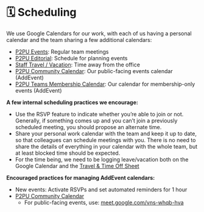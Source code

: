 # 🗓️  Scheduling

We use Google Calendars for our work, with each of us having a personal calendar and the team sharing a few additional calendars:

* [P2PU Events](https://calendar.google.com/calendar/ical/p2pu.org\_47c0loete7js50kbc38skgbhl0%40group.calendar.google.com/public/basic.ics): Regular team meetings
* [P2PU Editorial](https://calendar.google.com/calendar/b/1?cid=cDJwdS5vcmdfZGk0dDc1cWd1dWxkdGVsMDZjZWlycTlwZXNAZ3JvdXAuY2FsZW5kYXIuZ29vZ2xlLmNvbQ): Schedule for planning events
* [Staff Travel / Vacation](https://calendar.google.com/calendar/embed?src=p2pu.org\_7u0rfb1q3n6thnu8ulk78sp8ns%40group.calendar.google.com\&ctz=America%2FNew\_York): Time away from the office
* [P2PU Community Calendar](https://www.addevent.com/calendar/Bn389115): Our public-facing events calendar (AddEvent)&#x20;
* [P2PU Teams Membership Calendar](https://www.addevent.com/calendars/DN392766/all-events/upcoming): Our calendar for membership-only events (AddEvent)

**A few internal scheduling practices we encourage:**

* Use the RSVP feature to indicate whether you’re able to join or not. Generally, if something comes up and you can’t join a previously scheduled meeting, you should propose an alternate time.
* Share your personal work calendar with the team and keep it up to date, so that colleagues can schedule meetings with you. There is no need to share the details of everything in your calendar with the whole team, but at least blocked time should be expected.
* For the time being, we need to be logging leave/vacation both on the Google Calendar and the [Travel & Time Off Sheet](https://docs.google.com/spreadsheets/d/1h31oT-FJ9Rv76HU4u1I303oPm1xp9erDcwy15BWQjSg/edit#gid=0)

**Encouraged practices for managing AddEvent calendars:**

* New events: Activate RSVPs and set automated reminders for 1 hour
* [P2PU Community Calendar](https://www.addevent.com/calendar/Bn389115)
  * For public-facing events, use: [meet.google.com/vns-whqb-hva](http://meet.google.com/vns-whqb-hva)

